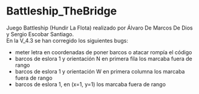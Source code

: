 # Battleship_TheBridge
Juego Battleship (Hundir La Flota) realizado por Álvaro De Marcos De Dios y Sergio Escobar Santiago.  
En la V_4.3 se han corregido los siguientes bugs:
  - meter letra en coordenadas de poner barcos o atacar rompía el código
  - barcos de eslora 1 y orientación N en primera fila los marcaba fuera de rango
  - barcos de eslora 1 y orientación W en primera columna los marcaba fuera de rango
  - barcos de eslora 1, en (x=1, y=1) los marcaba fuera de rango
